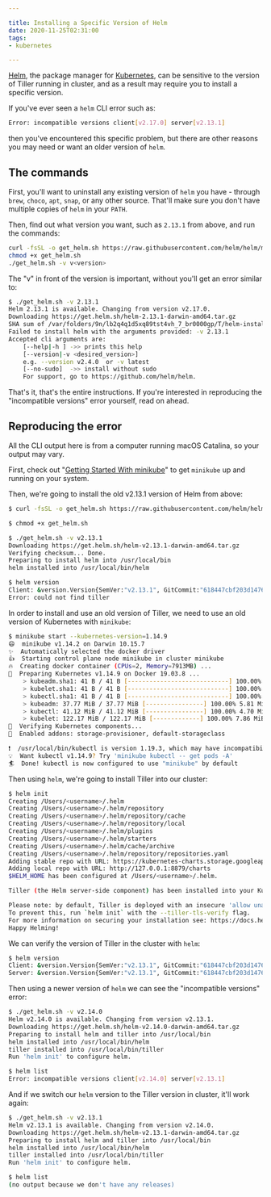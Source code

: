 ```yaml
---

title: Installing a Specific Version of Helm
date: 2020-11-25T02:31:00
tags:
- kubernetes

---
```


[Helm](https://helm.sh/), the package manager for [Kubernetes](https://kubernetes.io/), can be sensitive to the version of Tiller running in cluster, and as a result may require you to install a specific version.

If you've ever seen a `helm` CLI error such as:

```bash
Error: incompatible versions client[v2.17.0] server[v2.13.1]
```

then you've encountered this specific problem, but there are other reasons you may need or want an older version of `helm`.

## The commands

First, you'll want to uninstall any existing version of `helm` you have - through `brew`, `choco`, `apt`, `snap`, or any other source. That'll make sure you don't have multiple copies of `helm` in your `PATH`.

Then, find out what version you want, such as `2.13.1` from above, and run the commands:

```bash
curl -fsSL -o get_helm.sh https://raw.githubusercontent.com/helm/helm/master/scripts/get
chmod +x get_helm.sh
./get_helm.sh -v v<version>
```

The "v" in front of the version is important, without you'll get an error similar to:

```bash
$ ./get_helm.sh -v 2.13.1
Helm 2.13.1 is available. Changing from version v2.17.0.
Downloading https://get.helm.sh/helm-2.13.1-darwin-amd64.tar.gz
SHA sum of /var/folders/9n/lb2q4q1d5xq89tst4vh_7_br0000gp/T/helm-installer-XXXXXX.Vu2ElWsi/helm-2.13.1-darwin-amd64.tar.gz does not match. Aborting.
Failed to install helm with the arguments provided: -v 2.13.1
Accepted cli arguments are:
	[--help|-h ] ->> prints this help
	[--version|-v <desired_version>]
	e.g. --version v2.4.0  or -v latest
	[--no-sudo]  ->> install without sudo
	For support, go to https://github.com/helm/helm.
```

That's it, that's the entire instructions. If you're interested in reproducing the "incompatible versions" error yourself, read on ahead.

## Reproducing the error

All the CLI output here is from a computer running macOS Catalina, so your output may vary.

First, check out "[Getting Started With minikube](/blog/getting-started-with-minikube)" to get `minikube` up and running on your system.

Then, we're going to install the old v2.13.1 version of Helm from above:

```bash
$ curl -fsSL -o get_helm.sh https://raw.githubusercontent.com/helm/helm/master/scripts/get

$ chmod +x get_helm.sh

$ ./get_helm.sh -v v2.13.1
Downloading https://get.helm.sh/helm-v2.13.1-darwin-amd64.tar.gz
Verifying checksum... Done.
Preparing to install helm into /usr/local/bin
helm installed into /usr/local/bin/helm

$ helm version
Client: &version.Version{SemVer:"v2.13.1", GitCommit:"618447cbf203d147601b4b9bd7f8c37a5d39fbb4", GitTreeState:"clean"}
Error: could not find tiller
```

In order to install and use an old version of Tiller, we need to use an old version of Kubernetes with `minikube`:

```bash
$ minikube start --kubernetes-version=1.14.9
😄  minikube v1.14.2 on Darwin 10.15.7
✨  Automatically selected the docker driver
👍  Starting control plane node minikube in cluster minikube
🔥  Creating docker container (CPUs=2, Memory=7913MB) ...
🐳  Preparing Kubernetes v1.14.9 on Docker 19.03.8 ...
    > kubeadm.sha1: 41 B / 41 B [----------------------------] 100.00% ? p/s 0s
    > kubelet.sha1: 41 B / 41 B [----------------------------] 100.00% ? p/s 0s
    > kubectl.sha1: 41 B / 41 B [----------------------------] 100.00% ? p/s 0s
    > kubeadm: 37.77 MiB / 37.77 MiB [----------------] 100.00% 5.81 MiB p/s 6s
    > kubectl: 41.12 MiB / 41.12 MiB [----------------] 100.00% 4.70 MiB p/s 9s
    > kubelet: 122.17 MiB / 122.17 MiB [-------------] 100.00% 7.86 MiB p/s 15s
🔎  Verifying Kubernetes components...
🌟  Enabled addons: storage-provisioner, default-storageclass

❗  /usr/local/bin/kubectl is version 1.19.3, which may have incompatibilites with Kubernetes 1.14.9.
💡  Want kubectl v1.14.9? Try 'minikube kubectl -- get pods -A'
🏄  Done! kubectl is now configured to use "minikube" by default
```

Then using `helm`, we're going to install Tiller into our cluster:

```bash
$ helm init
Creating /Users/<username>/.helm
Creating /Users/<username>/.helm/repository
Creating /Users/<username>/.helm/repository/cache
Creating /Users/<username>/.helm/repository/local
Creating /Users/<username>/.helm/plugins
Creating /Users/<username>/.helm/starters
Creating /Users/<username>/.helm/cache/archive
Creating /Users/<username>/.helm/repository/repositories.yaml
Adding stable repo with URL: https://kubernetes-charts.storage.googleapis.com
Adding local repo with URL: http://127.0.0.1:8879/charts
$HELM_HOME has been configured at /Users/<username>/.helm.

Tiller (the Helm server-side component) has been installed into your Kubernetes Cluster.

Please note: by default, Tiller is deployed with an insecure 'allow unauthenticated users' policy.
To prevent this, run `helm init` with the --tiller-tls-verify flag.
For more information on securing your installation see: https://docs.helm.sh/using_helm/#securing-your-helm-installation
Happy Helming!
```

We can verify the version of Tiller in the cluster with `helm`:

```bash
$ helm version
Client: &version.Version{SemVer:"v2.13.1", GitCommit:"618447cbf203d147601b4b9bd7f8c37a5d39fbb4", GitTreeState:"clean"}
Server: &version.Version{SemVer:"v2.13.1", GitCommit:"618447cbf203d147601b4b9bd7f8c37a5d39fbb4", GitTreeState:"clean"}
```

Then using a newer version of `helm` we can see the "incompatible versions" error:

```bash
$ ./get_helm.sh -v v2.14.0
Helm v2.14.0 is available. Changing from version v2.13.1.
Downloading https://get.helm.sh/helm-v2.14.0-darwin-amd64.tar.gz
Preparing to install helm and tiller into /usr/local/bin
helm installed into /usr/local/bin/helm
tiller installed into /usr/local/bin/tiller
Run 'helm init' to configure helm.

$ helm list
Error: incompatible versions client[v2.14.0] server[v2.13.1]
```

And if we switch our `helm` version to the Tiller version in cluster, it'll work again:

```bash
$ ./get_helm.sh -v v2.13.1
Helm v2.13.1 is available. Changing from version v2.14.0.
Downloading https://get.helm.sh/helm-v2.13.1-darwin-amd64.tar.gz
Preparing to install helm and tiller into /usr/local/bin
helm installed into /usr/local/bin/helm
tiller installed into /usr/local/bin/tiller
Run 'helm init' to configure helm.

$ helm list
(no output because we don't have any releases)
```
